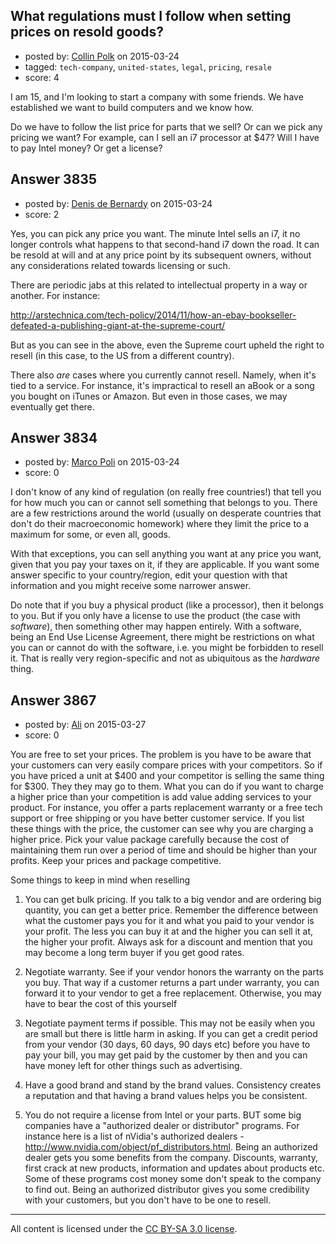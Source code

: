 ## What regulations must I follow when setting prices on resold goods?

- posted by: [Collin Polk](https://stackexchange.com/users/5461796/collin-polk) on 2015-03-24
- tagged: `tech-company`, `united-states`, `legal`, `pricing`, `resale`
- score: 4

<p>I am 15, and I'm looking to start a company with some friends. We have established we want to build computers and we know how.</p>

<p>Do we have to follow the list price for parts that we sell? Or can we pick any pricing we want? For example, can I sell an i7 processor at $47? Will I have to pay Intel money? Or get a license?</p>



## Answer 3835

- posted by: [Denis de Bernardy](https://stackexchange.com/users/182468/denis-de-bernardy) on 2015-03-24
- score: 2

<p>Yes, you can pick any price you want. The minute Intel sells an i7, it no longer controls what happens to that second-hand i7 down the road. It can be resold at will and at any price point by its subsequent owners, without any considerations related towards licensing or such.</p>

<p>There are periodic jabs at this related to intellectual property in a way or another. For instance:</p>

<p><a href="http://arstechnica.com/tech-policy/2014/11/how-an-ebay-bookseller-defeated-a-publishing-giant-at-the-supreme-court/" rel="nofollow">http://arstechnica.com/tech-policy/2014/11/how-an-ebay-bookseller-defeated-a-publishing-giant-at-the-supreme-court/</a></p>

<p>But as you can see in the above, even the Supreme court upheld the right to resell (in this case, to the US from a different country).</p>

<p>There also <em>are</em> cases where you currently cannot resell. Namely, when it's tied to a service. For instance, it's impractical to resell an aBook or a song you bought on iTunes or Amazon. But even in those cases, we may eventually get there.</p>



## Answer 3834

- posted by: [Marco Poli](https://stackexchange.com/users/3026136/marco-poli) on 2015-03-24
- score: 0

<p>I don't know of any kind of regulation (on really free countries!) that tell you for how much you can or cannot sell something that belongs to you. There are a few restrictions around the world (usually on desperate countries that don't do their macroeconomic homework) where they limit the price to a maximum for some, or even all, goods.</p>

<p>With that exceptions, you can sell anything you want at any price you want, given that you pay your taxes on it, if they are applicable. If you want some answer specific to your country/region, edit your question with that information and you might receive some narrower answer.</p>

<p>Do note that if you buy a physical product (like a processor), then it belongs to you. But if you only have a license to use the product (the case with <em>software</em>), then something other may happen entirely. With a software, being an End Use License Agreement, there might be restrictions on what you can or cannot do with the software, i.e. you might be forbidden to resell it. That is really very region-specific and not as ubiquitous as the <em>hardware</em> thing.</p>



## Answer 3867

- posted by: [Ali](https://stackexchange.com/users/2815644/ali) on 2015-03-27
- score: 0

<p>You are free to set your prices. The problem is you have to be aware that your customers can very easily compare prices with your competitors. So if you have priced a unit at $400 and your competitor is selling the same thing for $300. They they may go to them. What you can do if you want to charge a higher price than your competition is add value adding services to your product. For instance, you offer a parts replacement warranty or a free tech support or free shipping or you have better customer service. If you list these things with the price, the customer can see why you are charging a higher price. Pick your value package carefully because the cost of maintaining them run over a period of time and should be higher than your profits. Keep your prices and package competitive. </p>

<p>Some things to keep in mind when reselling</p>

<ol>
<li><p>You can get bulk pricing. If you talk to a big vendor and are ordering big quantity, you can get a better price. Remember the difference between what the customer pays you for it and what you paid to your vendor is your profit. The less you can buy it at and the higher you can sell it at, the higher your profit. Always ask for a discount and mention that you may become a long term buyer if you get good rates. </p></li>
<li><p>Negotiate warranty. See if your vendor honors the warranty on the parts you buy. That way if a customer returns a part under warranty, you can forward it to your vendor to get a free replacement. Otherwise, you may have to bear the cost of this yourself</p></li>
<li><p>Negotiate payment terms if possible. This may not be easily when you are small but there is little harm in asking. If you can get a credit period from your vendor (30 days, 60 days, 90 days etc) before you have to pay your bill, you may get paid by the customer by then and you can have money left for other things such as advertising. </p></li>
<li><p>Have a good brand and stand by the brand values. Consistency creates a reputation and that having a brand values helps you be consistent. </p></li>
<li><p>You do not require a license from Intel or your parts. BUT some big companies have a "authorized dealer or distributor" programs. For instance here is a list of nVidia's authorized dealers - <a href="http://www.nvidia.com/object/pf_distributors.html" rel="nofollow">http://www.nvidia.com/object/pf_distributors.html</a>. Being an authorized dealer gets you some benefits from the company. Discounts, warranty, first crack at new products, information and updates about products etc. Some of these programs cost money some don't speak to the company to find out. Being an authorized distributor gives you some credibility with your customers, but you don't have to be one to resell. </p></li>
</ol>




---

All content is licensed under the [CC BY-SA 3.0 license](https://creativecommons.org/licenses/by-sa/3.0/).
